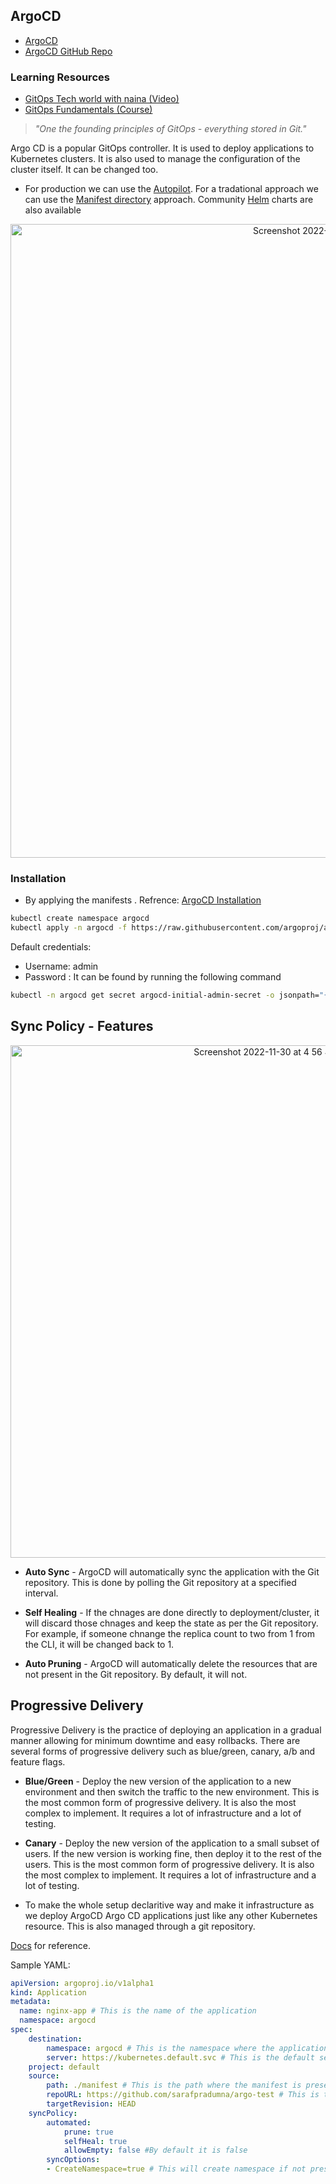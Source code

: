 ## ArgoCD

- [ArgoCD](https://argoproj.github.io/cd)
- [ArgoCD GitHub Repo](https://github.com/argoproj/argo-cd)

### Learning Resources

- [GitOps Tech world with naina (Video)](https://youtu.be/MeU5_k9ssrs)
- [GitOps Fundamentals (Course)](https://learning.codefresh.io/)

> _"One the founding principles of GitOps - everything stored in Git."_

Argo CD is a popular GitOps controller. It is used to deploy applications to Kubernetes clusters. It is also used to manage the configuration of the cluster itself. It can be changed too.

- For production we can use the [Autopilot](https://github.com/argoproj-labs/argocd-autopilot). For a tradational approach we can use the [Manifest directory](https://github.com/argoproj/argo-cd/tree/master/manifests) approach. Community [Helm](https://github.com/argoproj/argo-helm/tree/master/charts/argo-cd) charts are also available 

<p align="center"><img width="1014" alt="Screenshot 2022-11-29 at 11 44 57 PM" src="https://user-images.githubusercontent.com/51878265/204613004-e5dace25-7502-487d-acea-86d63c70cc2a.png"></p>

### Installation

- By applying the manifests . Refrence: [ArgoCD Installation](https://argoproj.github.io/argo-cd/getting_started/#1-install-argo-cd)

```bash
kubectl create namespace argocd
kubectl apply -n argocd -f https://raw.githubusercontent.com/argoproj/argo-cd/stable/manifests/install.yaml
```

Default credentials:

- Username: admin
- Password : It can be found by running the following command

```bash
kubectl -n argocd get secret argocd-initial-admin-secret -o jsonpath="{.data.password}" | base64 -d
```

## Sync Policy - Features

<p align="center"><img width="820" alt="Screenshot 2022-11-30 at 4 56 41 PM" src="https://user-images.githubusercontent.com/51878265/204785046-93eb5b20-31b6-4f2b-b2a4-223f88f18718.png"></p>

- **Auto Sync** - ArgoCD will automatically sync the application with the Git repository. This is done by polling the Git repository at a specified interval.

- **Self Healing** - If the chnages are done directly to deployment/cluster, it will discard those chnages and keep the state as per the Git repository. For example, if someone chnange the replica count to two from 1 from the CLI, it will be changed back to 1.

- **Auto Pruning** - ArgoCD will automatically delete the resources that are not present in the Git repository. By default, it will not.

## Progressive Delivery

Progressive Delivery is the practice of deploying an application in a gradual manner allowing for minimum downtime and easy rollbacks. There are several forms of progressive delivery such as blue/green, canary, a/b and feature flags.

- **Blue/Green** - Deploy the new version of the application to a new environment and then switch the traffic to the new environment. This is the most common form of progressive delivery. It is also the most complex to implement. It requires a lot of infrastructure and a lot of testing.

- **Canary** - Deploy the new version of the application to a small subset of users. If the new version is working fine, then deploy it to the rest of the users. This is the most common form of progressive delivery. It is also the most complex to implement. It requires a lot of infrastructure and a lot of testing.

- To make the whole setup declaritive way and make it infrastructure as we deploy ArgoCD Argo CD applications just like any other Kubernetes resource. This is also managed through a git repository.

[Docs](https://argo-cd.readthedocs.io/en/stable/operator-manual/declarative-setup/) for reference.

Sample YAML:

```YAML
apiVersion: argoproj.io/v1alpha1
kind: Application
metadata:
  name: nginx-app # This is the name of the application
  namespace: argocd 
spec:
    destination:
        namespace: argocd # This is the namespace where the application will be deployed
        server: https://kubernetes.default.svc # This is the default server
    project: default
    source:
        path: ./manifest # This is the path where the manifest is present
        repoURL: https://github.com/sarafpradumna/argo-test # This is the repo where the manifest is present
        targetRevision: HEAD
    syncPolicy:
        automated:
            prune: true
            selfHeal: true
            allowEmpty: false #By default it is false
        syncOptions:
        - CreateNamespace=true # This will create namespace if not present
```
